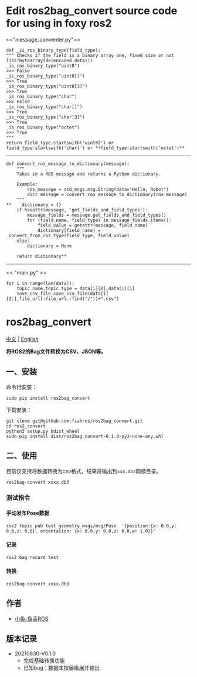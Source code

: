 # Edit ros2bag_convert source code for using in foxy ros2

<<"message_conventer.py">>

```
def _is_ros_binary_type(field_type):
""" Checks if the field is a binary array one, fixed size or not
list(bytearray(de(encoded_data)))
_is_ros_binary_type("uint8")
>>> False
_is_ros_binary_type("uint8[]")
>>> True
_is_ros_binary_type("uint8[3]")
>>> True
_is_ros_binary_type("char")
>>> False
_is_ros_binary_type("char[]")
>>> True
_is_ros_binary_type("char[3]")
>>> True
_is_ros_binary_type("octet")
>>> True
"""
return field_type.startswith('uint8[') or field_type.startswith('char[') or **field_type.startswith('octet')**
```

----------------------------------------------------------------------------------------------------
```
def convert_ros_message_to_dictionary(message):
    """
    Takes in a ROS message and returns a Python dictionary.

    Example:
        ros_message = std_msgs.msg.String(data="Hello, Robot")
        dict_message = convert_ros_message_to_dictionary(ros_message)
    """
**    dictionary = {}
    if hasattr(message, 'get_fields_and_field_types'):
        message_fields = message.get_fields_and_field_types()
        for (field_name, field_type) in message_fields.items():
            field_value = getattr(message, field_name)
            dictionary[field_name] = _convert_from_ros_type(field_type, field_value)
    else:
        dictionary = None

    return dictionary**
```
----------------------------------------------------------------------------------------------------
<< "main.py" >>

    for i in range(len(data)):
        topic_name,topic_type = data[i][0],data[i][1]
        save_csv_file.save_csv_file(data[i][2:],file_url[:file_url.rfind("/")]+".csv")



# ros2bag_convert

[中文](README.md) | [English](README_EN.md)

**将ROS2的Bag文件转换为CSV、JSON等。**

## 一、安装

命令行安装：

```
sudo pip install ros2bag_convert
```

下载安装：

```
git clone git@github.com:fishros/ros2bag_convert.git
cd ros2_convert
python3 setup.py bdist_wheel
sudo pip install dist/ros2bag_convert-0.1.0-py3-none-any.whl
```

## 二、使用

目前仅支持将数据转换为csv格式，结果将输出到`xxx.db3`同级目录。

```
ros2bag-convert xxxx.db3
```

### 测试指令

#### 手动发布Pose数据

```
ros2 topic pub test geometry_msgs/msg/Pose  '{position:{x: 0.0,y: 0.0,z: 0.0}, orientation: {x: 0.0,y: 0.0,z: 0.0,w: 1.0}}'
```

#### 记录

```
ros2 bag record test
```

#### 转换

```
ros2bag-convert xxxx.db3
```

## 作者

- [小鱼-鱼香ROS](https://www.fishros.com)

## 版本记录

- 20210830-V0.1.0
  - 完成基础转换功能
  - 已知bug：数据未按层级展开输出
